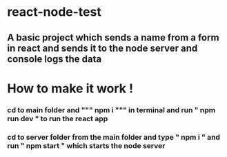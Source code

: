 # react-node-test
## A basic project which sends a name from a form in react and sends it to the node server and console logs the data


# How to make it work ! 

### cd to main folder and """ npm i """ in terminal and run " npm run dev " to run the react app
### cd to server folder from the main folder and type " npm i " and run " npm start " which starts the node server
